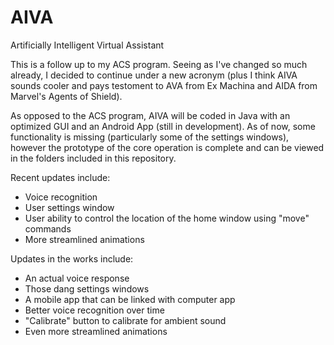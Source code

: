 # AIVA
Artificially Intelligent Virtual Assistant

This is a follow up to my ACS program. Seeing as I've changed so much already, I decided to continue under a new acronym (plus I think AIVA sounds cooler and pays testoment to AVA from Ex Machina and AIDA from Marvel's Agents of Shield).

As opposed to the ACS program, AIVA will be coded in Java with an optimized GUI and an Android App (still in development). As of now, some functionality is missing (particularly some of the settings windows), however the prototype of the core operation is complete and can be viewed in the folders included in this repository. 

Recent updates include:
- Voice recognition
- User settings window
- User ability to control the location of the home window using "move" commands
- More streamlined animations

Updates in the works include:
- An actual voice response 
- Those dang settings windows
- A mobile app that can be linked with computer app
- Better voice recognition over time
- "Calibrate" button to calibrate for ambient sound 
- Even more streamlined animations
